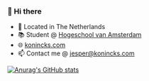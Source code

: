 ### 👋 Hi there 
- 📍 Located in The Netherlands
- 📚 Student @ [Hogeschool van Amsterdam](https://www.hva.nl/)
- 🌐 [konincks.com](www.konincks.com)
- 📫 Contact me @ jesper@konincks.com

[![Anurag's GitHub stats](https://github-readme-stats.vercel.app/api?username=jesperkonincks)](https://github.com/anuraghazra/github-readme-stats)

<!--
**jesperkonincks/jesperkonincks** is a ✨ _special_ ✨ repository because its `README.md` (this file) appears on your GitHub profile.

Here are some ideas to get you started:

- 🔭 I’m currently working on ...
- 🌱 I’m currently learning ...
- 👯 I’m looking to collaborate on ...
- 🤔 I’m looking for help with ...
- 💬 Ask me about ...
- 📫 How to reach me: ...
- 😄 Pronouns: ...
- ⚡ Fun fact: ...
-->
